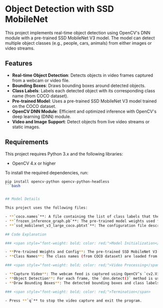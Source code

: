 # Object Detection with SSD MobileNet

This project implements real-time object detection using OpenCV's DNN module with a pre-trained SSD MobileNet V3 model. The model can detect multiple object classes (e.g., people, cars, animals) from either images or video streams.

## Features

- **Real-time Object Detection**: Detects objects in video frames captured from a webcam or video file.
- **Bounding Boxes**: Draws bounding boxes around detected objects.
- **Class Labels**: Labels each detected object with its corresponding class name (from COCO dataset).
- **Pre-trained Model**: Uses a pre-trained SSD MobileNet V3 model trained on the COCO dataset.
- **OpenCV DNN Module**: Efficient and optimized inference with OpenCV's deep learning (DNN) module.
- **Video and Image Support**: Detect objects from live video streams or static images.

## Requirements

This project requires Python 3.x and the following libraries:

- OpenCV 4.x or higher

To install the required dependencies, run:

```bash
pip install opencv-python opencv-python-headless
```bash


## Model Details

This project uses the following files:

- **`coco.names`**: A file containing the list of class labels that the SSD MobileNet V3 model can detect (e.g., 'person', 'car', 'dog').
- **`frozen_inference_graph.pb`**: The pre-trained model weights used for the object detection task.
- **`ssd_mobilenet_v3_large_coco.pbtxt`**: The configuration file describing the structure of the SSD MobileNet V3 model.

## Code Explanation

### <span style="font-weight: bold; color: red;">Model Initialization</span>

- **Pre-trained Weights and Config**: The pre-trained SSD MobileNet V3 model is loaded using `cv2.dnn_DetectionModel` with the weight and configuration files (**`frozen_inference_graph.pb`** and **`ssd_mobilenet_v3_large_coco.pbtxt`**).
- **Class Names**: The class names (from COCO dataset) are loaded from the **`coco.names`** file.

### <span style="font-weight: bold; color: red;">Video Processing</span>

- **Capture Video**: The webcam feed is captured using OpenCV’s `cv2.VideoCapture(0)`.
- **Object Detection**: For each frame, the `dnn.detect()` method is used to detect objects and get their bounding boxes.
- **Draw Bounding Boxes**: The detected bounding boxes and class labels are drawn on the frame.

### <span style="font-weight: bold; color: red;">Termination</span>

- Press **`q`** to stop the video capture and exit the program.

